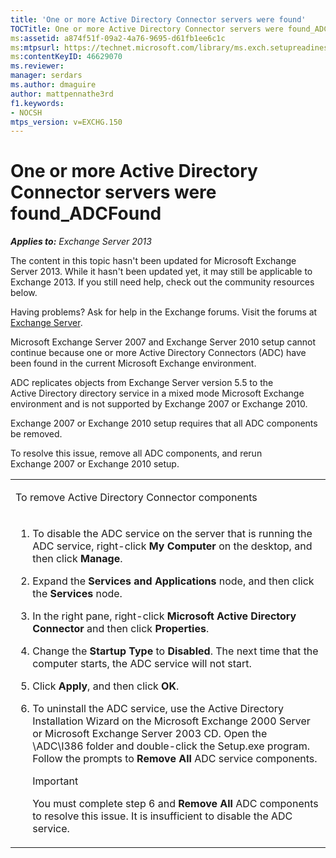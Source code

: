 ```yaml
---
title: 'One or more Active Directory Connector servers were found'
TOCTitle: One or more Active Directory Connector servers were found_ADCFound
ms:assetid: a874f51f-09a2-4a76-9695-d61fb1ee6c1c
ms:mtpsurl: https://technet.microsoft.com/library/ms.exch.setupreadiness.adcfound(v=EXCHG.150)
ms:contentKeyID: 46629070
ms.reviewer: 
manager: serdars
ms.author: dmaguire
author: mattpennathe3rd
f1.keywords:
- NOCSH
mtps_version: v=EXCHG.150
---
```


# One or more Active Directory Connector servers were found\_ADCFound

_**Applies to:** Exchange Server 2013_

The content in this topic hasn't been updated for Microsoft Exchange Server 2013. While it hasn't been updated yet, it may still be applicable to Exchange 2013. If you still need help, check out the community resources below.

Having problems? Ask for help in the Exchange forums. Visit the forums at [Exchange Server](https://go.microsoft.com/fwlink/p/?linkid=60612).

Microsoft Exchange Server 2007 and Exchange Server 2010 setup cannot continue because one or more Active Directory Connectors (ADC) have been found in the current Microsoft Exchange environment.

ADC replicates objects from Exchange Server version 5.5 to the Active Directory directory service in a mixed mode Microsoft Exchange environment and is not supported by Exchange 2007 or Exchange 2010.

Exchange 2007 or Exchange 2010 setup requires that all ADC components be removed.

To resolve this issue, remove all ADC components, and rerun Exchange 2007 or Exchange 2010 setup.

<table>
<colgroup>
<col style="width: 100%" />
</colgroup>
<tbody>
<tr class="odd">
<td><p>To remove Active Directory Connector components</p></td>
</tr>
<tr class="even">
<td><ol>
<li><p>To disable the ADC service on the server that is running the ADC service, right-click <strong>My Computer</strong> on the desktop, and then click <strong>Manage</strong>.</p></li>
<li><p>Expand the <strong>Services and Applications</strong> node, and then click the <strong>Services</strong> node.</p></li>
<li><p>In the right pane, right-click <strong>Microsoft Active Directory Connector</strong> and then click <strong>Properties</strong>.</p></li>
<li><p>Change the <strong>Startup Type</strong> to <strong>Disabled</strong>. The next time that the computer starts, the ADC service will not start.</p></li>
<li><p>Click <strong>Apply</strong>, and then click <strong>OK</strong>.</p></li>
<li><p>To uninstall the ADC service, use the Active Directory Installation Wizard on the Microsoft Exchange 2000 Server or Microsoft Exchange Server 2003 CD. Open the \ADC\I386 folder and double-click the Setup.exe program. Follow the prompts to <strong>Remove All</strong> ADC service components.</p>

> [!IMPORTANT]
> You must complete step 6 and <STRONG>Remove All</STRONG> ADC components to resolve this issue. It is insufficient to disable the ADC service.

</li>
</ol></td>
</tr>
</tbody>
</table>
